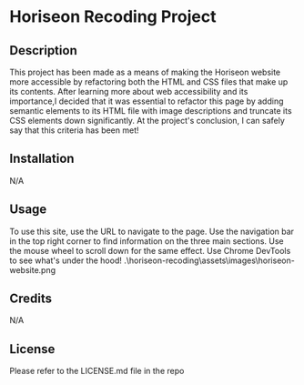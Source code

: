 # Horiseon Recoding Project

## Description
This project has been made as a means of making the Horiseon website more accessible by refactoring both the HTML and CSS files that make up its contents. After learning more about web accessibility and its importance,I decided that it was essential to refactor this page by adding semantic elements to its HTML file with image descriptions and truncate its CSS elements down significantly. At the project's conclusion, I can safely say that this criteria has been met!
## Installation
N/A
## Usage
To use this site, use the URL to navigate to the page. Use the navigation bar in the top right corner to find information on the three main sections. Use the mouse wheel to scroll down for the same effect. Use Chrome DevTools to see what's under the hood!
.\horiseon-recoding\assets\images\horiseon-website.png
## Credits
N/A
## License
Please refer to the LICENSE.md file in the repo